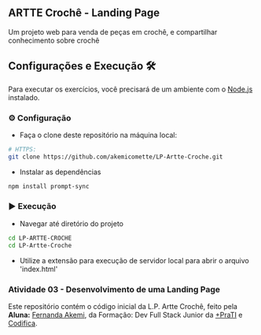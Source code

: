 ## ARTTE Crochê - Landing Page

Um projeto web para venda de peças em crochê, e compartilhar conhecimento sobre crochê

## Configurações e Execução 🛠️

Para executar os exercícios, você precisará de um ambiente com o [Node.js](https://nodejs.org/) instalado.

### ⚙️ Configuração

- Faça o clone deste repositório na máquina local:

```bash
# HTTPS:
git clone https://github.com/akemicomette/LP-Artte-Croche.git

```

- Instalar as dependências

```bash
npm install prompt-sync
```

### ▶️ Execução

- Navegar até diretório do projeto 

```bash
cd LP-ARTTE-CROCHE
cd LP-Artte-Croche
```
- Utilize a extensão para execução de servidor local para abrir o arquivo 'index.html'


### Atividade 03 - Desenvolvimento de uma Landing Page

Este repositório contém o código inicial da L.P. Artte Crochê, feito pela **Aluna:** [Fernanda Akemi](https://www.github.com/akemicomette), da Formação: Dev Full Stack Junior da [+PraTI](https://www.maisprati.com.br/) e [Codifica](https://www.codificaedu.com.br/).